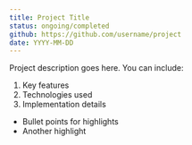 ```yaml
---
title: Project Title
status: ongoing/completed
github: https://github.com/username/project
date: YYYY-MM-DD
---
```


Project description goes here. You can include:

1. Key features
2. Technologies used
3. Implementation details

- Bullet points for highlights
- Another highlight 